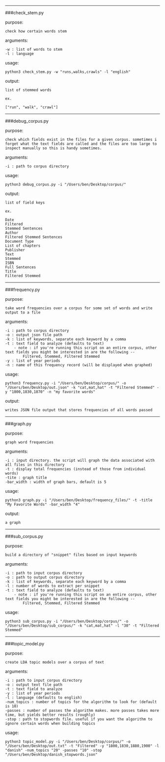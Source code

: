 ***
###check_stem.py

purpose:

	check how certain words stem 

arguments:

	-w : list of words to stem 
	-l : language

usage:

	python3 check_stem.py -w "runs,walks,crawls" -l "english"

output:

	list of stemmed words

	ex.

	["run", "walk", "crawl"]


***
###debug_corpus.py

purpose:

	check which fields exist in the files for a given corpus. sometimes i forget what the text fields are called and the files are too large to inspect manually so this is handy sometimes.

arguments:

	-i : path to corpus directory

usage:

	python3 debug_corpus.py -i "/Users/ben/Desktop/corpus/"

output:

	list of field keys

	ex.

	Date
	Filtered
	Stemmed Sentences
	Author
	Filtered Stemmed Sentences
	Document Type
	List of chapters
	Publisher
	Text
	Stemmed
	ISBN
	Full Sentences
	Title
	Filtered Stemmed


***
###frequency.py

purpose:

	take word frequencies over a corpus for some set of words and write output to a file

arguments:

	-i : path to corpus directory
	-o : output json file path
	-k : list of keywords, separate each keyword by a comma
	-t : text field to analyze (defaults to text)
		- note : if you're running this script on an entire corpus, other text fields you might be interested in are the following -- 
			Filtered, Stemmed, Filtered Stemmed
	-y : list of year periods
	-n : name of this frequency record (will be displayed when graphed)

usage:

	python3 frequency.py -i "/Users/ben/Desktop/corpus/" -o "/Users/ben/Desktop/out.json" -k "cat,mat,hat" -t "Filtered Stemmed" -y "1800,1830,1870" -n "my favorite words"

output:

	writes JSON file output that stores frequencies of all words passed


***
###graph.py

purpose:

	graph word frequencies

arguments:

	-i : input directory. the script will graph the data associated with all files in this directory
	-t : display total frequencies (instead of those from individual words)
	-tite : graph title
	-bar_width : width of graph bars, default is 5

usage:

	python3 graph.py -i "/Users/ben/Desktop/frequency_files/" -t -title "My Favorite Words" -bar_width "4"

output:

	a graph


***
###sub_corpus.py

purpose:

	build a directory of "snippet" files based on input keywords

arguments:

	-i : path to input corpus directory
	-o : path to output corpus directory
	-k : list of keywords, separate each keyword by a comma
	-l : number of words to extract per snippet
	-t : text field to analyze (defaults to text)
		- note : if you're running this script on an entire corpus, other text fields you might be interested in are the following -- 
			Filtered, Stemmed, Filtered Stemmed

usage:

	python3 sub_corpus.py -i "/Users/ben/Desktop/corpus/" -o "/Users/ben/Desktop/sub_corpus/" -k "cat,mat,hat" -l "30" -t "Filtered Stemmed"


***
###topic_model.py

purpose:

	create LDA topic models over a corpus of text

arguments:

	-i : path to input corpus directory
	-o : output text file path
	-t : text field to analyze
	-y : list of year periods
	-l : language (defaults to english)
	-num_topics : number of topics for the algorithm to look for (default is 10)
	-passes : number of passes the algorithm makes. more passes takes more time, but yields better results (roughly)
	-stop : path to stopwords file. useful if you want the algorithm to ignore certain words when building topics

usage:

	python3 topic_model.py -i "/Users/ben/Desktop/corpus/" -o "/Users/ben/Desktop/out.txt" -t "Filtered" -y "1800,1830,1880,1900" -l "danish" -num_topics "20" -passes "10" -stop "/Users/ben/Desktop/danish_stopwords.json"















